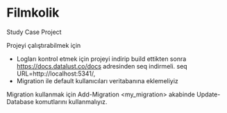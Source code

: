 # Filmkolik
Study Case Project

Projeyi çalıştırabilmek için
* Logları kontrol etmek için projeyi indirip build ettikten sonra https://docs.datalust.co/docs adresinden seq indirmeli. seq URL=http://localhost:5341/,
* Migration ile default kullanıcıları veritabanına eklemeliyiz

Migration kullanmak için
Add-Migration <my_migration> akabinde
Update-Database
komutlarını kullanmalıyız.
